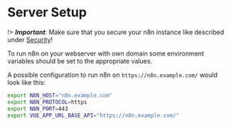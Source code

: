 # Server Setup

!> ***Important***: Make sure that you secure your n8n instance like described under [Security](security.md)!

To run n8n on your webserver with own domain some environment variables
should be set to the appropriate values.

A possible configuration to run n8n on `https://n8n.example.com/` would look
like this:

```bash
export N8N_HOST="n8n.example.com"
export N8N_PROTOCOL=https
export N8N_PORT=443
export VUE_APP_URL_BASE_API="https://n8n.example.com/"
```
